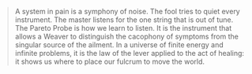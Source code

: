> A system in pain is a symphony of noise. The fool tries to quiet every instrument. The master listens for the one string that is out of tune. The Pareto Probe is how we learn to listen. It is the instrument that allows a Weaver to distinguish the cacophony of symptoms from the singular source of the ailment. In a universe of finite energy and infinite problems, it is the law of the lever applied to the act of healing: it shows us where to place our fulcrum to move the world.